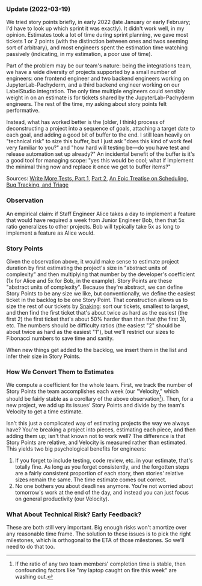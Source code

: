 ### Update (2022-03-19)

We tried story points briefly, in early 2022  (late January or early February; I'd have to look up which sprint it was exactly). It didn't work well, in my opinion. Estimates took a lot of time during sprint planning, we gave most tickets 1 or 2 points (with the distinction between ones and twos seeming sort of arbitrary), and most engineers spent the estimation time watching passively (indicating, in my estimation, a poor use of time).

Part of the problem may be our team's nature: being the integrations team, we have a wide diversity of projects supported by a small number of engineers: one frontend engineer and two backend engineers working on JupyterLab-Pachyderm, and a third backend engineer working on our LabelStudio integration. The only time multiple engineers could sensibly weight in on an estimate is for tickets shared by the JupyterLab-Pachyderm engineers. The rest of the time, my asking about story points felt performative.

Instead, what has worked better is the (older, I think) process of deconstructing a project into a sequence of goals, attaching a target date to each goal, and adding a good bit of buffer to the end. I still lean heavily on "technical risk" to size this buffer, but I just ask "does this kind of work feel very familiar to you?" and "how hard will testing be—do you have test and release automation set up already?" An incidental benefit of the buffer is it's a good tool for managing scope: "yes this would be cool; what if implement the minimal thing now and replace it once we get to buffer items?"

Sources: [Write More Tests, Part 1](https://writemoretests.com/2012/02/how-to-estimate-like-adult-part-1.html), [Part 2](https://writemoretests.com/2012/02/estimating-like-an-adult-what-to-steal-from-agile.html), [An Epic Treatise on Scheduling, Bug Tracking, and Triage](https://apenwarr.ca/log/20171213)

### Observation

An empirical claim: if Staff Engineer Alice takes a day to implement a feature that would have required a week from Junior Engineer Bob, then that 5x ratio generalizes to other projects. Bob will typically take 5x as long to implement a feature as Alice would.

### Story Points

Given the observation above, it would make sense to estimate project duration by first estimating the project's size in "abstract units of complexity" and then multiplying that number by the developer's coefficient (1x for Alice and 5x for Bob, in the example). Story Points are these "abstract units of complexity". Because they're abstract, we can define Story Points to be any size we like, but conventionally, we define the easiest ticket in the backlog to be one Story Point. That construction allows us to size the rest of our tickets by [Snaking](http://ronlichty.blogspot.com/2014/08/team-estimation.html): sort our tickets, smallest to largest, and then find the first ticket that's about twice as hard as the easiest (the first 2) the first ticket that's about 50% harder than than that (the first 3), etc. The numbers should be difficulty ratios (the easiest "2" should be about twice as hard as the easiest "1"), but we'll restrict our sizes to Fibonacci numbers to save time and sanity.

When new things get added to the backlog, we insert them in the list and infer their size in Story Points.

### How We Convert Them to Estimates

We compute a coefficient for the whole team. First, we track the number of Story Points the team accomplishes each week (our "Velocity," which should be fairly stable as a corollary of the above observation[^corollary]). Then, for a new project, we add up its issues' Story Points and divide by the team's Velocity to get a time estimate.

Isn't this just a complicated way of estimating projects the way we always have? You're breaking a project into pieces, estimating each piece, and then adding them up; isn't that known not to work well? The difference is that Story Points are relative, and Velocity is measured rather than estimated. This yields two big psychological benefits for engineers:
1. If you forget to include testing, code review, etc. in your estimate, that's totally fine. As long as you forget consistently, and the forgotten steps are a fairly consistent proportion of each story, then stories' relative sizes remain the same. The time estimate comes out correct.
1. No one bothers you about deadlines anymore. You're not worried about tomorrow's work at the end of the day, and instead you can just focus on general productivity (our Velocity).

### What About Technical Risk? Early Feedback?

These are both still very important. Big enough risks won't amortize over any reasonable time frame. The solution to these issues is to pick the right milestones, which is orthogonal to the ETA of those milestones. So we'll need to do that too.

[^corollary]: If the ratio of any two team members' completion time is stable, then confounding factors like "my laptop caught on fire this week" are washing out.
